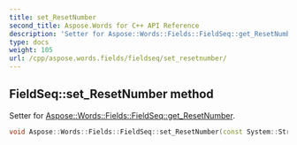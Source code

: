 ```yaml
---
title: set_ResetNumber
second_title: Aspose.Words for C++ API Reference
description: 'Setter for Aspose::Words::Fields::FieldSeq::get_ResetNumber.'
type: docs
weight: 105
url: /cpp/aspose.words.fields/fieldseq/set_resetnumber/
---
```

## FieldSeq::set_ResetNumber method


Setter for [Aspose::Words::Fields::FieldSeq::get_ResetNumber](../get_resetnumber/).

```cpp
void Aspose::Words::Fields::FieldSeq::set_ResetNumber(const System::String &value)
```

